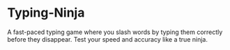 # Typing-Ninja
A fast-paced typing game where you slash words by typing them correctly before they disappear. Test your speed and accuracy like a true ninja.
